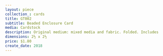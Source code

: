 ```yaml
---
layout: piece
collection_: cards
title: GT002
subtitle: Beaded Enclosure Card
media: Cardstock
description: Original medium: mixed media and fabric. Folded. Includes envelope.
dimensions: 2½ x 2½
price: $1.80
create_date: 2018
---
```

